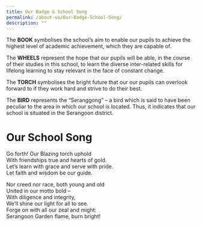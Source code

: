 ```yaml
---
title: Our Badge & School Song
permalink: /about-us/Our-Badge-School-Song/
description: ""
---
```




The **BOOK** symbolises the school’s aim to enable our pupils to achieve the highest level of academic achievement, which they are capable of.

The **WHEELS** represent the hope that our pupils will be able, in the course of their studies in this school, to learn the diverse inter-related skills for lifelong learning to stay relevant in the face of constant change.

The **TORCH** symbolises the bright future that our our pupils can overlook forward to if they work hard and strive to do their best.

The **BIRD** represents the “Seranggong” – a bird which is said to have been peculiar to the area in which our school is located. Thus, it indicates that our school is situated in the Serangoon district.

# Our School Song

Go forth! Our Blazing torch uphold  
With friendships true and hearts of gold.  
Let’s learn with grace and serve with pride.  
Let faith and wisdom be our guide.

Nor creed nor race, both young and old  
United in our motto bold –  
With diligence and integrity,  
We’ll shine our light for all to see.  
Forge on with all our zeal and might:  
Serangoon Garden flame, burn bright!